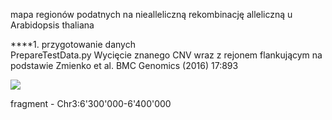 mapa regionów podatnych na niealleliczną rekombinację alleliczną u Arabidopsis thaliana

****1. przygotowanie danych  
PrepareTestData.py
Wycięcie znanego CNV wraz z rejonem flankującym na podstawie Zmienko et al. BMC Genomics (2016) 17:893

![]({{site.baseurl}}//notatki/region.jpg)

fragment - Chr3:6'300'000-6'400'000

